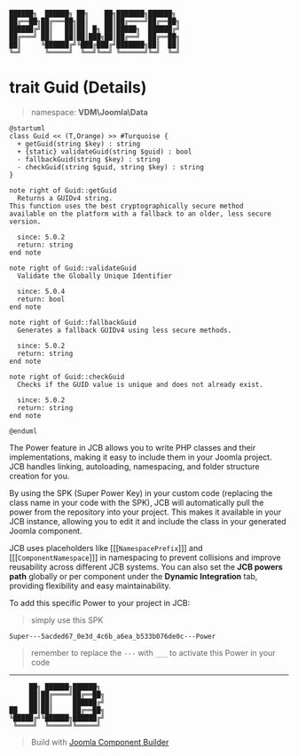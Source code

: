 ```
██████╗  ██████╗ ██╗    ██╗███████╗██████╗
██╔══██╗██╔═══██╗██║    ██║██╔════╝██╔══██╗
██████╔╝██║   ██║██║ █╗ ██║█████╗  ██████╔╝
██╔═══╝ ██║   ██║██║███╗██║██╔══╝  ██╔══██╗
██║     ╚██████╔╝╚███╔███╔╝███████╗██║  ██║
╚═╝      ╚═════╝  ╚══╝╚══╝ ╚══════╝╚═╝  ╚═╝
```
# trait Guid (Details)
> namespace: **VDM\Joomla\Data**

```uml
@startuml
class Guid << (T,Orange) >> #Turquoise {
  + getGuid(string $key) : string
  + {static} validateGuid(string $guid) : bool
  - fallbackGuid(string $key) : string
  - checkGuid(string $guid, string $key) : string
}

note right of Guid::getGuid
  Returns a GUIDv4 string.
This function uses the best cryptographically secure method
available on the platform with a fallback to an older, less secure version.

  since: 5.0.2
  return: string
end note

note right of Guid::validateGuid
  Validate the Globally Unique Identifier

  since: 5.0.4
  return: bool
end note

note right of Guid::fallbackGuid
  Generates a fallback GUIDv4 using less secure methods.

  since: 5.0.2
  return: string
end note

note right of Guid::checkGuid
  Checks if the GUID value is unique and does not already exist.

  since: 5.0.2
  return: string
end note
 
@enduml
```

The Power feature in JCB allows you to write PHP classes and their implementations, making it easy to include them in your Joomla project. JCB handles linking, autoloading, namespacing, and folder structure creation for you.

By using the SPK (Super Power Key) in your custom code (replacing the class name in your code with the SPK), JCB will automatically pull the power from the repository into your project. This makes it available in your JCB instance, allowing you to edit it and include the class in your generated Joomla component.

JCB uses placeholders like [[[`NamespacePrefix`]]] and [[[`ComponentNamespace`]]] in namespacing to prevent collisions and improve reusability across different JCB systems. You can also set the **JCB powers path** globally or per component under the **Dynamic Integration** tab, providing flexibility and easy maintainability.

To add this specific Power to your project in JCB:

> simply use this SPK
```
Super---5acded67_0e3d_4c6b_a6ea_b533b076de0c---Power
```
> remember to replace the `---` with `___` to activate this Power in your code

---
```
     ██╗ ██████╗██████╗
     ██║██╔════╝██╔══██╗
     ██║██║     ██████╔╝
██   ██║██║     ██╔══██╗
╚█████╔╝╚██████╗██████╔╝
 ╚════╝  ╚═════╝╚═════╝
```
> Build with [Joomla Component Builder](https://git.vdm.dev/joomla/Component-Builder)

